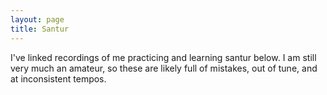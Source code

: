 ```yaml
---
layout: page
title: Santur
---
```


I've linked recordings of me practicing and learning santur below. I am still very much an amateur, so these are likely full of mistakes, out of tune, and at inconsistent tempos.
